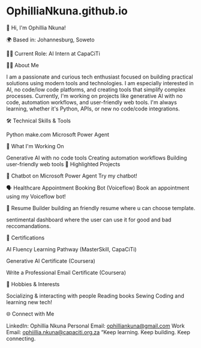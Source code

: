 # OphilliaNkuna.github.io
👋 Hi, I'm Ophillia Nkuna!

🌍 Based in: Johannesburg, Soweto

👩‍💻 Current Role: AI Intern at CapaCiTi 

👩‍🎓 About Me 

I am a passionate and curious tech enthusiast focused on building practical solutions using modern tools and technologies. I am especially interested in AI, no code/low code platforms, and creating tools that simplify complex processes.
Currently, I'm working on projects like generative AI with no code, automation workflows, and user-friendly web tools. I'm always learning, whether it's Python, APIs, or new no code/code integrations.

🛠️ Technical Skills & Tools

Python
make.com
Microsoft Power Agent

🚀 What I'm Working On

Generative AI with no code tools
Creating automation workflows
Building user-friendly web tools
🌟 Highlighted Projects

🤖 Chatbot on Microsoft Power Agent
Try my chatbot!

🗣️ Healthcare Appointment Booking Bot (Voiceflow)
Book an appointment using my Voiceflow bot!

📄 Resume Builder 
building an friendly resume where u can choose template. 

sentimental dashboard
where the user can use it for good and bad reccomandations. 

🏅 Certifications

AI Fluency Learning Pathway (MasterSkill, CapaCiTi)

Generative AI Certificate (Coursera)

Write a Professional Email Certificate (Coursera)

🧩 Hobbies & Interests

Socializing & interacting with people
Reading books
Sewing
Coding and learning new tech!

🌐 Connect with Me

LinkedIn: Ophillia Nkuna
Personal Email: ophilliankuna@gmail.com
Work Email: ophiillia.nkuna@capaciti.org.za
“Keep learning. Keep building. Keep connecting.
